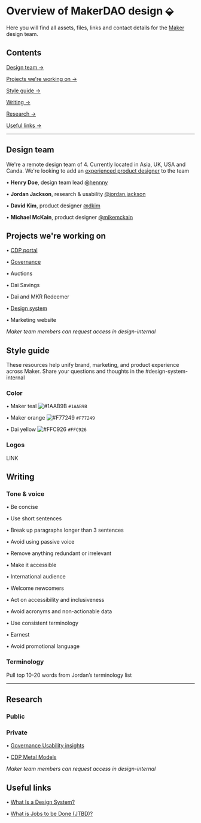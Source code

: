 # Overview of MakerDAO design ⬙

Here you will find all assets, files, links and contact details for the [Maker](https://makerdao.com/) design team. 

## Contents
[Design team →](https://github.com/hcdoe/Overview-of-MakerDAO-design#design-team)

[Projects we're working on →](https://github.com/hcdoe/Overview-of-MakerDAO-design#projects-were-working-on)

[Style guide →](https://github.com/hcdoe/Overview-of-MakerDAO-design#style-guide)

[Writing →](https://github.com/hcdoe/Overview-of-MakerDAO-design#writing)

[Research →](https://github.com/hcdoe/Overview-of-MakerDAO-design#research)

[Useful links →](https://github.com/hcdoe/Overview-of-MakerDAO-design#useful-links)



---

## Design team
We're a remote design team of 4. Currently located in Asia, UK, USA and Canda. We're looking to add an [experienced product designer](https://makerdao.com/careers/product-designer) to the team

•  **Henry Doe**, design team lead [@hennny](https://chat.makerdao.com/home)

•  **Jordan Jackson**, research & usability [@jordan.jackson](https://chat.makerdao.com/home)

•  **David Kim**, product designer [@dkim](https://chat.makerdao.com/home)

•  **Michael McKain**, product designer [@mikemckain](https://chat.makerdao.com/home)

## Projects we're working on
•  [CDP portal](https://www.figma.com/file/L89YEqsCYo0yZ07Lwc5dVBaJ/Multi-Collateral-CDP-Portal?node-id=168%3A12)

•  [Governance](https://www.figma.com/file/P3WU8leDECFDItgLx4gh22t9/Governance?node-id=227%3A11)

•  Auctions

•  Dai Savings

•  Dai and MKR Redeemer

•  [Design system](https://www.figma.com/file/WD1TVy5hFtVkWgd7hvhbzFIe/Components?node-id=1595%3A36)

•  Marketing website

*Maker team members can request access in design-internal*

## Style guide
These resources help unify brand, marketing, and product experience across Maker. Share your questions and thoughts in the #design-system-internal

### Color

•  Maker teal ![#1AAB9B](https://placehold.it/15/1AAB9B/000000?text=+) `#1AAB9B`

•  Maker orange ![#F77249](https://placehold.it/15/F77249/000000?text=+) `#F77249`

•  Dai yellow ![#FFC926](https://placehold.it/15/FFC926/000000?text=+) `#FFC926`

### Logos
LINK

## Writing
### Tone & voice 
•  Be concise

•  Use short sentences

•  Break up paragraphs longer than 3 sentences

•  Avoid using passive voice

•  Remove anything redundant or irrelevant

•  Make it accessible

•  International audience

•  Welcome newcomers

•  Act on accessibility and inclusiveness

•  Avoid acronyms and non-actionable data

•  Use consistent terminology 

•  Earnest

•  Avoid promotional language


### Terminology
Pull top 10-20 words from Jordan’s terminology list

---


## Research
### Public

### Private
•  [Governance Usability insights](https://airtable.com/tblalBIbJVIMb8jOR/viwVNx9eDKCqiKL2g) 

•  [CDP Metal Models](https://airtable.com/tbl4psktne6ESePll/viwd34sTepkK8Vawn)

*Maker team members can request access in design-internal*


## Useful links

•  [What Is a Design System?](https://forumone.com/ideas/what-is-design-system)

•  [What is Jobs to be Done (JTBD)?](https://jtbd.info/2-what-is-jobs-to-be-done-jtbd-796b82081cca)
